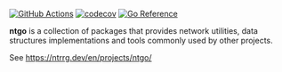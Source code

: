 [![GitHub Actions](https://github.com/ntrrg/ntgo/workflows/CI/badge.svg)](https://github.com/ntrrg/ntgo/actions?query=workflow:CI)
[![codecov](https://codecov.io/gh/ntrrg/ntgo/branch/master/graph/badge.svg)](https://codecov.io/gh/ntrrg/ntgo)
[![Go Reference](https://pkg.go.dev/badge/go.ntrrg.dev/ntgo.svg)](https://pkg.go.dev/go.ntrrg.dev/ntgo)

**ntgo** is a collection of packages that provides network utilities, data
structures implementations and tools commonly used by other projects.

See <https://ntrrg.dev/en/projects/ntgo/>

